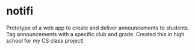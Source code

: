 # notifi


Prototype of a web app to create and deliver announcements to students. Tag announcements with a specific club and grade. Created this in high school for my CS class project! 
